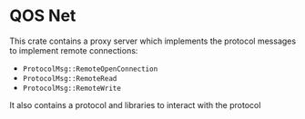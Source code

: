 # QOS Net

This crate contains a proxy server which implements the protocol messages to implement remote connections:
* `ProtocolMsg::RemoteOpenConnection`
* `ProtocolMsg::RemoteRead`
* `ProtocolMsg::RemoteWrite`

It also contains a protocol and libraries to interact with the protocol
